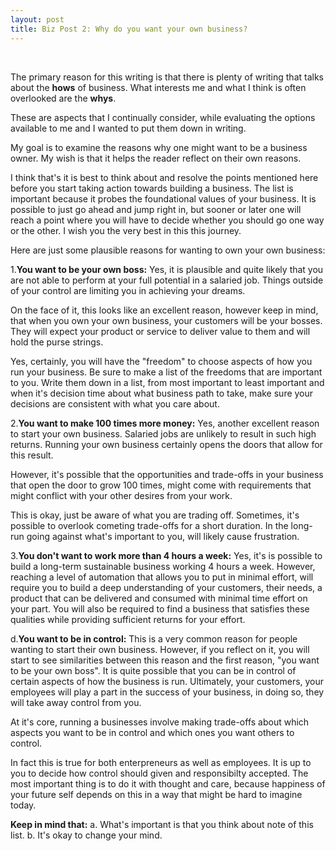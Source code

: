 ```yaml
---
layout: post
title: Biz Post 2: Why do you want your own business?
---
```

​

The primary reason for this writing is that there is plenty of writing
that talks about the **hows** of business. What interests me and what
I think is often overlooked are the **whys**.


These are aspects that I continually consider, while evaluating the
options available to me and I wanted to put them down in writing.

My goal is to examine the reasons why one might want to be a business
owner. My wish is that it helps the reader reflect on their own
reasons.

I think that's it is best to think about and resolve the points
mentioned here before you start taking action towards building a
business. The list is important because it probes the foundational
values of your business. It is possible to just go ahead and jump
right in, but sooner or later one will reach a point where you will
have to decide whether you should go one way or the other. I wish you
the very best in this this journey.

Here are just some plausible reasons for wanting to own your own
business:

1.**You want to be your own boss:** Yes, it is plausible and quite likely
that you are not able to perform at your full potential in a salaried
job. Things outside of your control are limiting you in achieving your
dreams.

On the face of it, this looks like an excellent reason, however keep
in mind, that when you own your own business, your customers will be
your bosses. They will expect your product or service to deliver value
to them and will hold the purse strings.


Yes, certainly, you will have the "freedom" to choose aspects of how
you run your business. Be sure to make a list of the freedoms that are
important to you. Write them down in a list, from most important to
least important and when it's decision time about what business path
to take, make sure your decisions are consistent with what you care
about.


2.**You want to make 100 times more money:** Yes, another excellent
reason to start your own business. Salaried jobs are unlikely to
result in such high returns. Running your own business certainly opens
the doors that allow for this result.

However, it's possible that the opportunities and trade-offs in your
business that open the door to grow 100 times, might come with
requirements that might conflict with your other desires from your
work.

This is okay, just be aware of what you are trading off. Sometimes,
it's possible to overlook cometing trade-offs for a short duration. In
the long-run going against what's important to you, will likely cause
frustration.


3.**You don't want to work more than 4 hours a week:** Yes, it's is
possible to build a long-term sustainable business working 4 hours a
week. However, reaching a level of automation that allows you to put
in minimal effort, will require you to build a deep understanding of
your customers, their needs, a product that can be delivered and
consumed with minimal time effort on your part. You will also be
required to find a business that satisfies these qualities while
providing sufficient returns for your effort.

d.**You want to be in control:** This is a very common reason for
people wanting to start their own business. However, if you reflect on
it, you will start to see similarities between this reason and the
first reason, "you want to be your own boss". It is quite possible
that you can be in control of certain aspects of how the business is
run. Ultimately, your customers, your employees will play a part in
the success of your business, in doing so, they will take away control
from you.

At it's core, running a businesses involve making trade-offs about
which aspects you want to be in control and which ones you want others
to control.

In fact this is true for both enterpreneurs as well as employees. It
is up to you to decide how control should given and responsibilty
accepted. The most important thing is to do it with thought and care,
because happiness of your future self depends on this in a way that
might be hard to imagine today.


**Keep in mind that:**
a. What's important is that you think about note of this list.
b. It's okay to change your mind.
